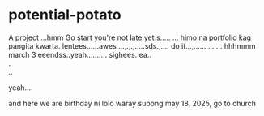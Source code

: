 # potential-potato
A project
...hmm
Go start you're not late yet.s.....
...
himo na portfolio kag pangita kwarta. lentees......awes
...,.,.,.....sds.,....
do it...,..............
 hhhmmm march 3 eeendss..yeah..........
 sighees..ea..
 <br>.
 <br>..

 yeah....

 and here we are birthday ni lolo waray subong may 18, 2025, go to church
<!-- I will start today freelancing and VA help meqq..

help me help me helpppp..

mashed potato
heyy

hello. s.
